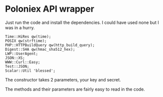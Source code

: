 Poloniex API wrapper
============================

Just run the code and install the dependencies. I could have used none but I was in a hurry.

```
Time::HiRes qw(time);
POSIX qw(strftime);
PHP::HTTPBuildQuery qw(http_build_query);
Digest::SHA qw(hmac_sha512_hex);
LWP::UserAgent;
JSON::XS;
WWW::Curl::Easy;
Test::JSON;
Scalar::Util 'blessed';
```


The constructor takes 2 parameters, your key and secret. 

The methods and their parameters are fairly easy to read in the code.

